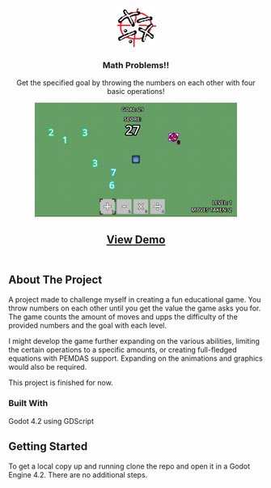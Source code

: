 <!-- PROJECT LOGO -->
<br />
<div align="left">
  <div align="center">
    <a href="https://github.com/fuczek/math-problems-game">
      <img src="assets/game_icon.png" alt="Logo" width="80" height="80">
    </a>
  </div>
<h3 align="center">Math Problems!!</h3>

<p align="center">
  Get the specified goal by throwing the numbers on each other with four basic operations!
  <div align="center">
    <a href="https://github.com/fuczek/math-problems-game">
      <img src="ezgif-7-2aefd2bdf3.gif" alt="Gameplay">
    </a>
  <h2 align="center">
    <a href="https://fuczek.itch.io/math-problems">View Demo</a>
        <br />
        <br />
      </h2>
  </div>
</p>

<!-- ABOUT THE PROJECT -->
## About The Project

A project made to challenge myself in creating a fun educational game. You throw numbers on each other until you get the value the game asks you for. The game counts the amount of moves and upps the difficulty of the provided numbers and the goal with each level.

I might develop the game further expanding on the various abilities, limiting the certain operations to a specific amounts, or creating full-fledged equations with PEMDAS support. Expanding on the animations and graphics would also be required.

This project is finished for now.

### Built With

Godot 4.2 using GDScript

<!-- GETTING STARTED -->
## Getting Started

To get a local copy up and running clone the repo and open it in a Godot Engine 4.2. There are no additional steps.
